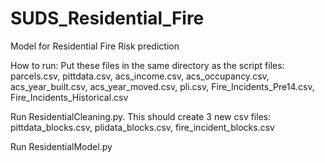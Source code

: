 # SUDS_Residential_Fire
Model for Residential Fire Risk prediction

How to run:
Put these files in the same directory as the script files:
parcels.csv, pittdata.csv, acs_income.csv, acs_occupancy.csv, acs_year_built.csv, acs_year_moved.csv, pli.csv, Fire_Incidents_Pre14.csv, Fire_Incidents_Historical.csv

Run ResidentialCleaning.py. This should create 3 new csv files:
pittdata_blocks.csv, plidata_blocks.csv, fire_incident_blocks.csv

Run ResidentialModel.py
